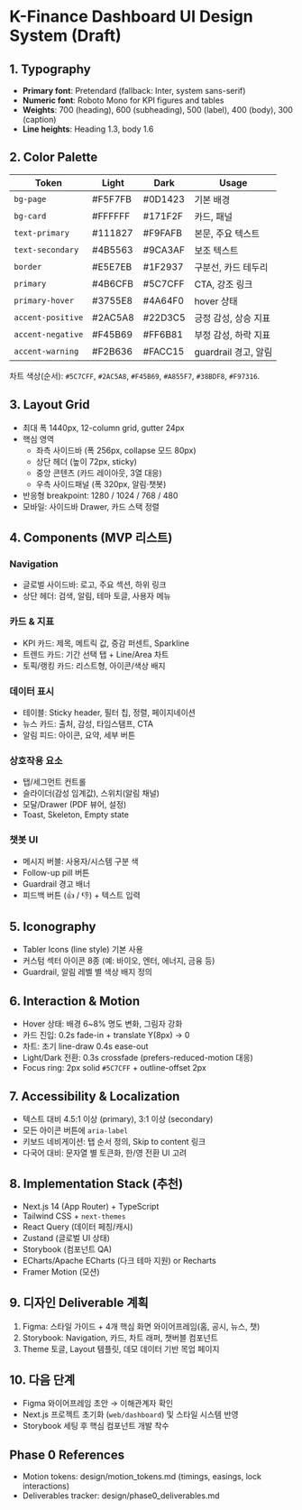 # K-Finance Dashboard UI Design System (Draft)

## 1. Typography
- **Primary font**: Pretendard (fallback: Inter, system sans-serif)
- **Numeric font**: Roboto Mono for KPI figures and tables
- **Weights**: 700 (heading), 600 (subheading), 500 (label), 400 (body), 300 (caption)
- **Line heights**: Heading 1.3, body 1.6

## 2. Color Palette

| Token | Light | Dark | Usage |
| --- | --- | --- | --- |
| `bg-page` | #F5F7FB | #0D1423 | 기본 배경 |
| `bg-card` | #FFFFFF | #171F2F | 카드, 패널 |
| `text-primary` | #111827 | #F9FAFB | 본문, 주요 텍스트 |
| `text-secondary` | #4B5563 | #9CA3AF | 보조 텍스트 |
| `border` | #E5E7EB | #1F2937 | 구분선, 카드 테두리 |
| `primary` | #4B6CFB | #5C7CFF | CTA, 강조 링크 |
| `primary-hover` | #3755E8 | #4A64F0 | hover 상태 |
| `accent-positive` | #2AC5A8 | #22D3C5 | 긍정 감성, 상승 지표 |
| `accent-negative` | #F45B69 | #FF6B81 | 부정 감성, 하락 지표 |
| `accent-warning` | #F2B636 | #FACC15 | guardrail 경고, 알림 |

차트 색상(순서): `#5C7CFF`, `#2AC5A8`, `#F45B69`, `#A855F7`, `#38BDF8`, `#F97316`.

## 3. Layout Grid
- 최대 폭 1440px, 12-column grid, gutter 24px
- 핵심 영역
  - 좌측 사이드바 (폭 256px, collapse 모드 80px)
  - 상단 헤더 (높이 72px, sticky)
  - 중앙 콘텐츠 (카드 레이아웃, 3열 대응)
  - 우측 사이드패널 (폭 320px, 알림·챗봇)
- 반응형 breakpoint: 1280 / 1024 / 768 / 480
- 모바일: 사이드바 Drawer, 카드 스택 정렬

## 4. Components (MVP 리스트)

### Navigation
- 글로벌 사이드바: 로고, 주요 섹션, 하위 링크
- 상단 헤더: 검색, 알림, 테마 토글, 사용자 메뉴

### 카드 & 지표
- KPI 카드: 제목, 메트릭 값, 증감 퍼센트, Sparkline
- 트렌드 카드: 기간 선택 탭 + Line/Area 차트
- 토픽/랭킹 카드: 리스트형, 아이콘/색상 배지

### 데이터 표시
- 테이블: Sticky header, 필터 칩, 정렬, 페이지네이션
- 뉴스 카드: 출처, 감성, 타임스탬프, CTA
- 알림 피드: 아이콘, 요약, 세부 버튼

### 상호작용 요소
- 탭/세그먼트 컨트롤
- 슬라이더(감성 임계값), 스위치(알림 채널)
- 모달/Drawer (PDF 뷰어, 설정)
- Toast, Skeleton, Empty state

### 챗봇 UI
- 메시지 버블: 사용자/시스템 구분 색
- Follow-up pill 버튼
- Guardrail 경고 배너
- 피드백 버튼 (👍 / 👎) + 텍스트 입력

## 5. Iconography
- Tabler Icons (line style) 기본 사용
- 커스텀 섹터 아이콘 8종 (예: 바이오, 엔터, 에너지, 금융 등)
- Guardrail, 알림 레벨 별 색상 배지 정의

## 6. Interaction & Motion
- Hover 상태: 배경 6~8% 명도 변화, 그림자 강화
- 카드 진입: 0.2s fade-in + translate Y(8px) → 0
- 차트: 초기 line-draw 0.4s ease-out
- Light/Dark 전환: 0.3s crossfade (prefers-reduced-motion 대응)
- Focus ring: 2px solid `#5C7CFF` + outline-offset 2px

## 7. Accessibility & Localization
- 텍스트 대비 4.5:1 이상 (primary), 3:1 이상 (secondary)
- 모든 아이콘 버튼에 `aria-label`
- 키보드 네비게이션: 탭 순서 정의, Skip to content 링크
- 다국어 대비: 문자열 별 토큰화, 한/영 전환 UI 고려

## 8. Implementation Stack (추천)
- Next.js 14 (App Router) + TypeScript
- Tailwind CSS + `next-themes`
- React Query (데이터 페칭/캐시)
- Zustand (글로벌 UI 상태)
- Storybook (컴포넌트 QA)
- ECharts/Apache ECharts (다크 테마 지원) or Recharts
- Framer Motion (모션)

## 9. 디자인 Deliverable 계획
1. Figma: 스타일 가이드 + 4개 핵심 화면 와이어프레임(홈, 공시, 뉴스, 챗)
2. Storybook: Navigation, 카드, 차트 래퍼, 챗버블 컴포넌트
3. Theme 토글, Layout 템플릿, 데모 데이터 기반 목업 페이지

## 10. 다음 단계
- Figma 와이어프레임 초안 → 이해관계자 확인
- Next.js 프로젝트 초기화 (`web/dashboard`) 및 스타일 시스템 반영
- Storybook 세팅 후 핵심 컴포넌트 개발 착수


## Phase 0 References
- Motion tokens: design/motion_tokens.md (timings, easings, lock interactions)
- Deliverables tracker: design/phase0_deliverables.md


